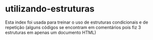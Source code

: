 # utilizando-estruturas
Esta index foi usada para treinar o uso de estruturas condicionais e de repetição (alguns códigos se encontram em comentários pois fiz 3 estruturas em apenas um documento HTML)
